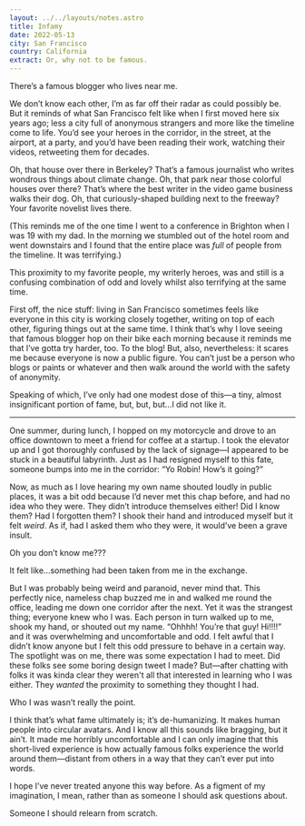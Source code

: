 ```yaml
---
layout: ../../layouts/notes.astro
title: Infamy
date: 2022-05-13
city: San Francisco
country: California
extract: Or, why not to be famous.
---
```


There’s a famous blogger who lives near me.

We don’t know each other, I’m as far off their radar as could possibly be. But it reminds of what San Francisco felt like when I first moved here six years ago; less a city full of anonymous strangers and more like the timeline come to life. You’d see your heroes in the corridor, in the street, at the airport, at a party, and you’d have been reading their work, watching their videos, retweeting them for decades.

Oh, that house over there in Berkeley? That’s a famous journalist who writes wondrous things about climate change. Oh, that park near those colorful houses over there? That’s where the best writer in the video game business walks their dog. Oh, that curiously-shaped building next to the freeway? Your favorite novelist lives there.

(This reminds me of the one time I went to a conference in Brighton when I was 19 with my dad. In the morning we stumbled out of the hotel room and went downstairs and I found that the entire place was _full_ of people from the timeline. It was terrifying.)

This proximity to my favorite people, my writerly heroes, was and still is a confusing combination of odd and lovely whilst also terrifying at the same time.

First off, the nice stuff: living in San Francisco sometimes feels like everyone in this city is working closely together, writing on top of each other, figuring things out at the same time. I think that’s why I love seeing that famous blogger hop on their bike each morning because it reminds me that I’ve gotta try harder, too. To the blog! But, also, nevertheless: it scares me because everyone is now a public figure. You can’t just be a person who blogs or paints or whatever and then walk around the world with the safety of anonymity.

Speaking of which, I’ve only had one modest dose of this—a tiny, almost insignificant portion of fame, but, but, but...I did not like it.

---

One summer, during lunch, I hopped on my motorcycle and drove to an office downtown to meet a friend for coffee at a startup. I took the elevator up and I got thoroughly confused by the lack of signage—I appeared to be stuck in a beautiful labyrinth. Just as I had resigned myself to this fate, someone bumps into me in the corridor: “Yo Robin! How’s it going?”

Now, as much as I love hearing my own name shouted loudly in public places, it was a bit odd because I’d never met this chap before, and had no idea who they were. They didn’t introduce themselves either! Did I know them? Had I forgotten them? I shook their hand and introduced myself but it felt _weird_. As if, had I asked them who they were, it would’ve been a grave insult.

Oh you don’t know me???

It felt like...something had been taken from me in the exchange.

But I was probably being weird and paranoid, never mind that. This perfectly nice, nameless chap buzzed me in and walked me round the office, leading me down one corridor after the next. Yet it was the strangest thing; everyone knew who I was. Each person in turn walked up to me, shook my hand, or shouted out my name. “Ohhhh! You’re that guy! Hi!!!!” and it was overwhelming and uncomfortable and odd. I felt awful that I didn’t know anyone but I felt this odd pressure to behave in a certain way. The spotlight was on me, there was some expectation I had to meet. Did these folks see some boring design tweet I made? But—after chatting with folks it was kinda clear they weren't all that interested in learning who I was either. They _wanted_ the proximity to something they thought I had.

Who I was wasn’t really the point.

I think that’s what fame ultimately is; it’s de-humanizing. It makes human people into circular avatars. And I know all this sounds like bragging, but it ain’t. It made me horribly uncomfortable and I can only imagine that this short-lived experience is how actually famous folks experience the world around them—distant from others in a way that they can’t ever put into words.

I hope I’ve never treated anyone this way before. As a figment of my imagination, I mean, rather than as someone I should ask questions about.

Someone I should relearn from scratch.
